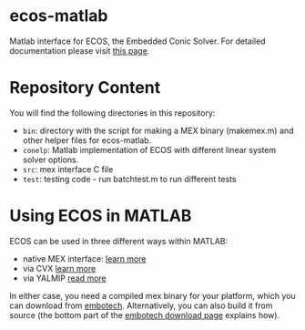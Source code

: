 ecos-matlab
===========

Matlab interface for ECOS, the Embedded Conic Solver. For detailed documentation please visit [this page](https://www.embotech.com/ECOS).

Repository Content
====

You will find the following directories in this repository:

* `bin`: directory with the script for making a MEX binary (makemex.m) and other helper files for ecos-matlab.
* `conelp`: Matlab implementation of ECOS with different linear system solver options.
* `src`: mex interface C file
* `test`: testing code - run batchtest.m to run different tests

Using ECOS in MATLAB
====

ECOS can be used in three different ways within MATLAB:

- native MEX interface: [learn more](https://www.embotech.com/ECOS/Matlab-Interface/Matlab-Native)
- via CVX [learn more](https://www.embotech.com/ECOS/Matlab-Interface/CVX)
- via YALMIP [read more](https://www.embotech.com/ECOS/Matlab-Interface/Yalmip)

In either case, you need a compiled mex binary for your platform, which you can download from [embotech](https://embotech.com/ECOS/Download). Alternatively, you can also build it from source (the bottom part of the [embotech download page](https://embotech.com/ECOS/Download) explains how).
